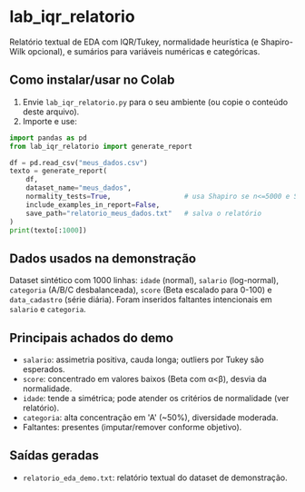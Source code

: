 # lab_iqr_relatorio

Relatório textual de EDA com IQR/Tukey, normalidade heurística (e Shapiro-Wilk opcional), e sumários para variáveis numéricas e categóricas.

## Como instalar/usar no Colab

1. Envie `lab_iqr_relatorio.py` para o seu ambiente (ou copie o conteúdo deste arquivo).
2. Importe e use:

```python
import pandas as pd
from lab_iqr_relatorio import generate_report

df = pd.read_csv("meus_dados.csv")
texto = generate_report(
    df,
    dataset_name="meus_dados",
    normality_tests=True,                  # usa Shapiro se n<=5000 e SciPy disponível
    include_examples_in_report=False,
    save_path="relatorio_meus_dados.txt"   # salva o relatório
)
print(texto[:1000])
```

## Dados usados na demonstração

Dataset sintético com 1000 linhas: `idade` (normal), `salario` (log-normal), `categoria` (A/B/C desbalanceada),
`score` (Beta escalado para 0-100) e `data_cadastro` (série diária). Foram inseridos faltantes intencionais em `salario` e `categoria`.

## Principais achados do demo

- `salario`: assimetria positiva, cauda longa; outliers por Tukey são esperados.
- `score`: concentrado em valores baixos (Beta com α<β), desvia da normalidade.
- `idade`: tende a simétrica; pode atender os critérios de normalidade (ver relatório).
- `categoria`: alta concentração em 'A' (~50%), diversidade moderada.
- Faltantes: presentes (imputar/remover conforme objetivo).

## Saídas geradas
- `relatorio_eda_demo.txt`: relatório textual do dataset de demonstração.
